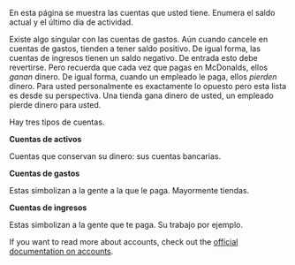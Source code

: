 En esta página se muestra las cuentas que usted tiene. Enumera el saldo actual y el último día de actividad.

Existe algo singular con las cuentas de gastos. Aún cuando cancele en cuentas de gastos, tienden a tener saldo positivo. De igual forma, las cuentas de ingresos tienen un saldo negativo. De entrada esto debe revertirse. Pero recuerda que cada vez que pagas en McDonalds, ellos *ganan* dinero. De igual forma, cuando un empleado le paga, ellos *pierden* dinero. Para usted personalmente es exactamente lo opuesto pero esta lista es desde su perspectiva. Una tienda gana dinero de usted, un empleado pierde dinero para usted.

Hay tres tipos de cuentas.

**Cuentas de activos**

Cuentas que conservan su dinero: sus cuentas bancarias.

**Cuentas de gastos**

Estas simbolizan a la gente a la que le paga. Mayormente tiendas.

**Cuentas de ingresos**

Estas simbolizan a la gente que te paga. Su trabajo por ejemplo.

If you want to read more about accounts, check out the [official documentation on accounts](https://firefly-iii.readthedocs.io/en/latest/concepts/accounts.html).